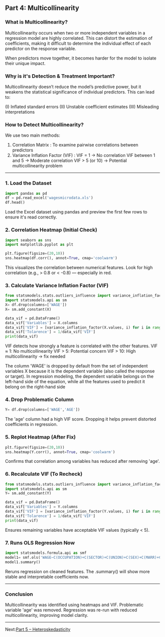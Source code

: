 ## Part 4: Multicollinearity 

### What is Multicollinearity?
Multicollinearity occurs when two or more independent variables in a regression model are highly correlated. This can distort the estimation of coefficients, making it difficult to determine the individual effect of each predictor on the response variable.

When predictors move together, it becomes harder for the model to isolate their unique impact.

### Why is it's Detection & Treatment Important?
Multicollinearity doesn’t reduce the model’s predictive power, but it weakens the statistical significance of individual predictors. This can lead to:

(I) Inflated standard errors
(II) Unstable coefficient estimates
(III) Misleading interpretations

### How to Detect Multicollinearity?
We use two main methods:

1. Correlation Matrix : To examine pairwise correlations between predictors
2. Variance Inflation Factor (VIF) : VIF = 1 → No correlation
                                     VIF between 1 and 5 → Moderate correlation
                                     VIF > 5 (or 10) → Potential multicollinearity problem

---

### 1. Load the Dataset
```python
import pandas as pd
df = pd.read_excel('wagesmicrodata.xls')
df.head()
```
Load the Excel dataset using pandas and preview the first few rows to ensure it's read correctly.

### 2. Correlation Heatmap (Initial Check)
```python
import seaborn as sns
import matplotlib.pyplot as plt

plt.figure(figsize=(20,10))
sns.heatmap(df.corr(), annot=True, cmap='coolwarm')
```
This visualizes the correlation between numerical features.
Look for high correlation (e.g., > 0.8 or < -0.8) — especially in red.

### 3. Calculate Variance Inflation Factor (VIF)
```python
from statsmodels.stats.outliers_influence import variance_inflation_factor
import statsmodels.api as sm
X= df.drop(columns=['WAGE'])
X= sm.add_constant(X)

data_vif = pd.DataFrame()
data_vif['Variables'] = X.columns
data_vif['VIF'] = [variance_inflation_factor(X.values, i) for i in range(X.shape[1])]
data_vif['Tolarence'] = 1/data_vif['VIF']
print(data_vif)
```
VIF detects how strongly a feature is correlated with the other features.
VIF ≈ 1: No multicollinearity
VIF > 5: Potential concern
VIF > 10: High multicollinearity → fix needed

The column 'WAGE' is dropped by default from the set of independent variables X because it is the dependent variable (also called the response or target).
In regression modeling, the dependent variable belongs on the left-hand side of the equation, while all the features used to predict it belong on the right-hand side

### 4. Drop Problematic Column
```python
Y= df.drop(columns=['WAGE','AGE'])
```
The 'age' column had a high VIF score.
Dropping it helps prevent distorted coefficients in regression.

### 5. Replot Heatmap (After Fix)
```python
plt.figure(figsize=(20,10))
sns.heatmap(Y.corr(), annot=True, cmap='coolwarm')
```
Confirms that correlation among variables has reduced after removing 'age'.

### 6. Recalculate VIF (To Recheck)
```python
from statsmodels.stats.outliers_influence import variance_inflation_factor
import statsmodels.api as sm
Y= sm.add_constant(Y)

data_vif = pd.DataFrame()
data_vif['Variables'] = Y.columns
data_vif['VIF'] = [variance_inflation_factor(Y.values, i) for i in range(Y.shape[1])]
data_vif['Tolarence'] = 1/data_vif['VIF']
print(data_vif)
```
Ensures remaining variables have acceptable VIF values (typically < 5).

### 7. Runs OLS Regression Now
```python
import statsmodels.formula.api as smf
model1= smf.ols('WAGE~C(OCCUPATION)+C(SECTOR)+C(UNION)+C(SEX)+C(MARR)+C(RACE)+C(SOUTH)+EDUCATION+EXPERIENCE+AGE',data= df).fit()
model1.summary()
```
Reruns regression on cleaned features.
The .summary() will show more stable and interpretable coefficients now.

---

### Conclusion
Multicollinearity was identified using heatmaps and VIF.
Problematic variable 'age' was removed.
Regression was re-run with reduced multicollinearity, improving model clarity.

---
Next:[Part 5 – Heteroskedasticity](../part5_heteroskedasticity/README.md)



